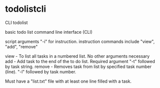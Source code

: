 # todolistcli
CLI todolist

basic todo list command line interface (CLI)

script arguments
    "-i" for instruction. instruction commands include "view", "add", "remove"

view - To list all tasks in a numbered list. No other arguments necessary
add - Add task to the end of the to do list. Required argument "-t" followed by task string.
remove - Removes task from list by specified task number (line). "-l" followed by task number.

Must have a "list.txt" file with at least one line filled with a task.
